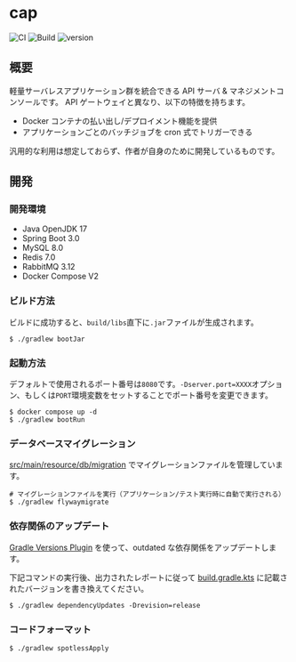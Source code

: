 # cap

![CI](https://github.com/averak/cap/workflows/CI/badge.svg)
![Build](https://github.com/averak/cap/workflows/Build/badge.svg)
![version](https://img.shields.io/badge/version-1.0.0--SNAPSHOT-blue.svg)

## 概要

軽量サーバレスアプリケーション群を統合できる API サーバ & マネジメントコンソールです。
API ゲートウェイと異なり、以下の特徴を持ちます。

- Docker コンテナの払い出し/デプロイメント機能を提供
- アプリケーションごとのバッチジョブを cron 式でトリガーできる

汎用的な利用は想定しておらず、作者が自身のために開発しているものです。

## 開発

### 開発環境

- Java OpenJDK 17
- Spring Boot 3.0
- MySQL 8.0
- Redis 7.0
- RabbitMQ 3.12
- Docker Compose V2

### ビルド方法

ビルドに成功すると、`build/libs`直下に`.jar`ファイルが生成されます。

```shell
$ ./gradlew bootJar
```

### 起動方法

デフォルトで使用されるポート番号は`8080`です。`-Dserver.port=XXXX`オプション、もしくは`PORT`環境変数をセットすることでポート番号を変更できます。

```shell
$ docker compose up -d
$ ./gradlew bootRun
```

### データベースマイグレーション

[src/main/resource/db/migration](src/main/resources/db/migration) でマイグレーションファイルを管理しています。

```shell
# マイグレーションファイルを実行（アプリケーション/テスト実行時に自動で実行される）
$ ./gradlew flywaymigrate
```

### 依存関係のアップデート

[Gradle Versions Plugin](https://github.com/ben-manes/gradle-versions-plugin) を使って、outdated な依存関係をアップデートします。

下記コマンドの実行後、出力されたレポートに従って [build.gradle.kts](./build.gradle.kts) に記載されたバージョンを書き換えてください。

```shell
$ ./gradlew dependencyUpdates -Drevision=release
```

### コードフォーマット

```shell
$ ./gradlew spotlessApply
```
